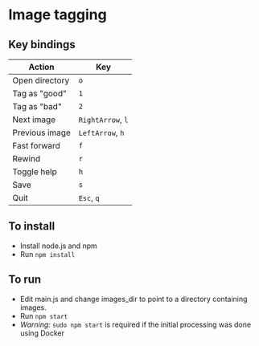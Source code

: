 # Image tagging

## Key bindings

| Action         | Key   |
| -------------- | ----- |
| Open directory | ``o`` |
| Tag as "good"  | ``1`` |
| Tag as "bad"   | ``2`` |
| Next image     | ``RightArrow``, ``l`` |
| Previous image | ``LeftArrow``, ``h`` |
| Fast forward   | ``f`` |
| Rewind         | ``r`` |
| Toggle help    | ``h`` |
| Save           | ``s`` |
| Quit           | ``Esc``, ``q`` |

## To install

* Install node.js and npm
* Run ``npm install``

## To run

* Edit main.js and change images_dir to point to a directory containing images.
* Run ``npm start``
* *Warning:* ``sudo npm start`` is required if the initial processing was done using Docker
